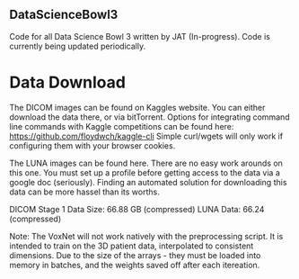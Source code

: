 ## DataScienceBowl3
Code for all Data Science Bowl 3 written by JAT (In-progress).
Code is currently being updated periodically.

# Data Download
The DICOM images can be found on Kaggles website. You can either download the data there, or via bitTorrent. Options for integrating command line commands with Kaggle competitions can be found here: https://github.com/floydwch/kaggle-cli Simple curl/wgets will only work if configuring them with your browser cookies.

The LUNA images can be found here. There are no easy work arounds on this one. You must set up a profile before getting access to the data via a google doc (seriously). Finding an automated solution for downloading this data can be more hassel than its worths.

DICOM Stage 1 Data Size: 66.88 GB (compressed)
LUNA Data: 66.24 (compressed)

Note: The VoxNet will not work natively with the preprocessing script. It is intended to train on the 3D patient data, interpolated to consistent dimensions. Due to the size of the arrays - they must be loaded into memory in batches, and the weights saved off after each itereation.